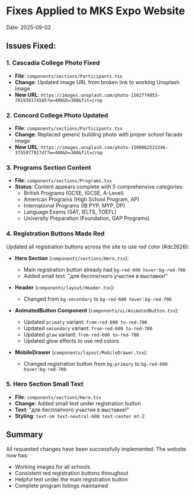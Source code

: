 # Fixes Applied to MKS Expo Website

Date: 2025-09-02

## Issues Fixed:

### 1. Cascadia College Photo Fixed
- **File**: `components/sections/Participants.tsx`
- **Change**: Updated image URL from broken link to working Unsplash image
- **New URL**: `https://images.unsplash.com/photo-1562774053-701939374585?w=400&h=300&fit=crop`

### 2. Concord College Photo Updated
- **File**: `components/sections/Participants.tsx`
- **Change**: Replaced generic building photo with proper school facade image
- **New URL**: `https://images.unsplash.com/photo-1509062522246-3755977927d7?w=400&h=300&fit=crop`

### 3. Programs Section Content
- **File**: `components/sections/Programs.tsx`
- **Status**: Content appears complete with 5 comprehensive categories:
  - British Programs (GCSE, IGCSE, A-Level)
  - American Programs (High School Program, AP)
  - International Programs (IB PYP, MYP, DP)
  - Language Exams (SAT, IELTS, TOEFL)
  - University Preparation (Foundation, GAP Programs)

### 4. Registration Buttons Made Red
Updated all registration buttons across the site to use red color (#dc2626):

- **Hero Section** (`components/sections/Hero.tsx`):
  - Main registration button already had `bg-red-600 hover:bg-red-700`
  - Added small text: "для бесплатного участия в выставке!"

- **Header** (`components/layout/Header.tsx`):
  - Changed from `bg-secondary` to `bg-red-600 hover:bg-red-700`

- **AnimatedButton Component** (`components/ui/AnimatedButton.tsx`):
  - Updated `primary` variant: `from-red-600 to-red-700`
  - Updated `secondary` variant: `from-red-600 to-red-700`
  - Updated `glow` variant: `from-red-600 to-red-700`
  - Updated glow effects to use red colors

- **MobileDrawer** (`components/layout/MobileDrawer.tsx`):
  - Changed registration button from `bg-primary` to `bg-red-600 hover:bg-red-700`

### 5. Hero Section Small Text
- **File**: `components/sections/Hero.tsx`
- **Change**: Added small text under registration button
- **Text**: "для бесплатного участия в выставке!"
- **Styling**: `text-sm text-neutral-600 text-center mt-2`

## Summary
All requested changes have been successfully implemented. The website now has:
- Working images for all schools
- Consistent red registration buttons throughout
- Helpful text under the main registration button
- Complete program listings maintained